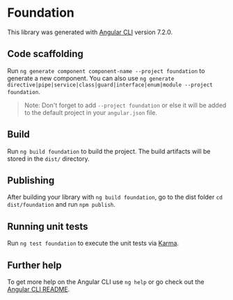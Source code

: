# Foundation

This library was generated with [Angular CLI](https://github.com/angular/angular-cli) version 7.2.0.

## Code scaffolding

Run `ng generate component component-name --project foundation` to generate a new component. You can also use `ng generate directive|pipe|service|class|guard|interface|enum|module --project foundation`.

> Note: Don't forget to add `--project foundation` or else it will be added to the default project in your `angular.json` file.

## Build

Run `ng build foundation` to build the project. The build artifacts will be stored in the `dist/` directory.

## Publishing

After building your library with `ng build foundation`, go to the dist folder `cd dist/foundation` and run `npm publish`.

## Running unit tests

Run `ng test foundation` to execute the unit tests via [Karma](https://karma-runner.github.io).

## Further help

To get more help on the Angular CLI use `ng help` or go check out the [Angular CLI README](https://github.com/angular/angular-cli/blob/master/README.md).
